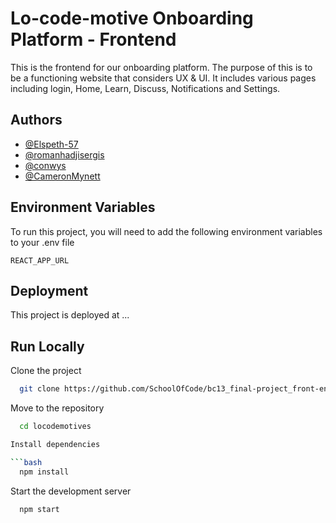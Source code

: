 # Lo-code-motive Onboarding Platform - Frontend

This is the frontend for our onboarding platform. The purpose of this is to be a functioning website that considers UX & UI. It includes various pages including login, Home, Learn, Discuss, Notifications and Settings.  

## Authors

- [@Elspeth-57](https://www.github.com/Elspeth-57)
- [@romanhadjisergis](https://www.github.com/romanhadjisergis)
- [@conwys](https://www.github.com/conwys)
- [@CameronMynett](https://www.github.com/CameronMynett)

## Environment Variables

To run this project, you will need to add the following environment variables to your .env file

`REACT_APP_URL`

## Deployment

This project is deployed at ...

## Run Locally

Clone the project

```bash
  git clone https://github.com/SchoolOfCode/bc13_final-project_front-end-locodemotives.git
```

Move to the repository

```bash
  cd locodemotives

Install dependencies

```bash
  npm install
```

Start the development server

```bash
  npm start
```

